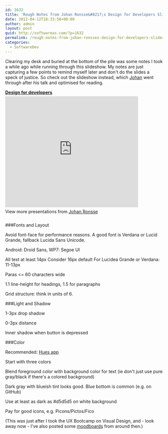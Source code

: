 ```yaml
---
id: 1632
title: 'Rough Notes from Johan Ronsse&#8217;s Design for Developers Slides'
date: 2012-04-12T18:33:58+00:00
author: admin
layout: post
guid: http://softwareas.com/?p=1632
permalink: /rough-notes-from-johan-ronsses-design-for-developers-slides/
categories:
  - SoftwareDev
---
```

Clearing my desk and buried at the bottom of the pile was some notes I took a while ago while running through this slideshow. My notes are just capturing a few points to remind myself later and don't do the slides a speck of justice. So check out the slideshow instead, which <a href='http://www.slideshare.net/Wolfr'>Johan</a> went through after his talk and optimised for reading.

<div style="width:425px" id="__ss_10323363"> <strong style="display:block;margin:12px 0 4px"><a href="http://www.slideshare.net/Wolfr/design-for-developersonlineversionlong" title="Design for developers" target="_blank">Design for developers</a></strong> <iframe src="http://www.slideshare.net/slideshow/embed_code/10323363?rel=0" width="425" height="355" frameborder="0" marginwidth="0" marginheight="0" scrolling="no"></iframe> <div style="padding:5px 0 12px"> View more presentations from <a href="http://www.slideshare.net/Wolfr" target="_blank">Johan Ronsse</a> </div> </div>

###Fonts and Layout

Avoid font-face for performance reasons. A good font is Verdana or Lucid Grande, fallback Lucida Sans Unicode.

Android: Droid Sans, WP7: Segoe UI

All text at least 14px
Consider 16px default
For Lucidea Grande or Verdana: 11-13px

Paras <= 60 characters wide

1.1 line-height for headings, 1.5 for paragraphs

Grid structure: think in units of 6.

###Light and Shadow

1-3px drop shadow

0-3px distance

Inner shadow when button is depressed

###Color

Recommended: [Hues app](http://itunes.apple.com/gb/app/hues/id411811718?mt=12)

Start with three colors

Blend foreground color with background color for text (ie don't just use pure gray/black if there's a colored background)

Dark gray with blueish tint looks good. Blue bottom is common (e.g. on GitHub)

Use at least as dark as #d5d5d5 on white background

Pay for good icons, e.g. Picons/Pictos/Fico

(This was just after I took the UX Bootcamp on Visual Design, and - look away now - I've also posted some [moodboards](http://imgur.com/a/SiG2w) from around then.) 